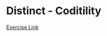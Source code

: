 # Distinct - Coditility

[Exercise Link](https://app.codility.com/programmers/lessons/6-sorting/distinct/)



